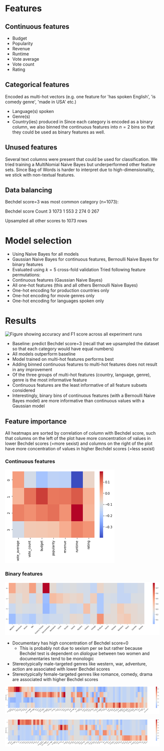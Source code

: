 # Features
## Continuous features
- Budget
- Popularity
- Revenue
- Runtime
- Vote average
- Vote count
- Rating
## Categorical features
Encoded as multi-hot vectors (e.g. one feature for 'has spoken English', 'is comedy genre', 'made in USA' etc.)
- Language(s) spoken
- Genre(s)
- Country(ies) produced in
Since each category is encoded as a binary column, we also binned the continuous features into $n=2$ bins so that they could be used as binary features as well.

## Unused features
Several text columns were present that could be used for classification. We tried training a MultiNomial Naive Bayes but underperformed other feature sets. Since Bag of Words is harder to interpret due to high-dimensionality, we stick with non-textual features.

## Data balancing
Bechdel score=3 was most common category (n=1073):

Bechdel score   Count
3               1073
1               553
2               274
0               267

Upsampled all other scores to 1073 rows

# Model selection
- Using Naive Bayes for all models
- Gaussian Naive Bayes for continuous features, Bernoulli Naive Bayes for binary features
- Evaluated using $k=5$ cross-fold validation
Tried following feature permutations:
- Continuous features (Gaussian Naive Bayes)
- All one-hot features (this and all others Bernoulli Naive Bayes)
- One-hot encoding for production countries only
- One-hot encoding for movie genres only
- One-hot encoding for languages spoken only

# Results
![Figure showing accuracy and F1 score across all experiment runs](media/metrics.png)
- Baseline: predict Bechdel score=3 (recall that we upsampled the dataset so that each category would have equal numbers)
- All models outperform baseline
- Model trained on multi-hot features performs best
- Adding binned continuous features to multi-hot features does not result in any improvement
- Of the three groups of multi-hot features (country, language, genre), genre is the most informative feature
- Continuous features are the least informative of all feature subsets considered
- Interestingly, binary bins of continuous features (with a Bernoulli Naive Bayes model) are more informative than continuous values with a Gaussian model

## Feature importance
All heatmaps are sorted by correlation of column with Bechdel score, such that columns on the left of the plot have more concentration of values in lower Bechdel scores (=more sexist) and columns on the right of the plot have more concentration of values in higher Bechdel scores (=less sexist)
### Continuous features
![Heatmap of feature means for each label](media/continuous_heatmap.png)
### Binary features
![Heatmap of label likelihood for each genre type](media/genre_heatmap.png)
- Documentary has high concentration of Bechdel score=0
  - This is probably not due to sexism per se but rather because Bechdel test is dependent on *dialogue* between two women and documentaries tend to be monologic
- Stereotypically male-targeted genres like western, war, adventure, action are associated with lower Bechdel scores
- Stereotypically female-targeted genres like romance, comedy, drama are associated with higher Bechdel scores

![Heatmap of label likelihood based on country movie was produced in](media/country_heatmap.png)


![Heatmap of label likelihood based on languages spoken in movie](media/lang_heatmap.png)